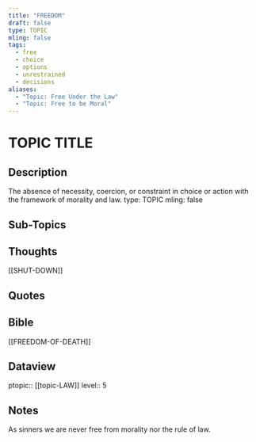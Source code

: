 ```yaml
---
title: "FREEDOM"
draft: false
type: TOPIC
mling: false
tags:
  - free
  - choice
  - options
  - unrestrained
  - decisions
aliases:
  - "Topic: Free Under the Law"
  - "Topic: Free to be Moral"
---
```

# TOPIC TITLE

## Description
The absence of necessity, coercion, or constraint in choice or action with the framework of morality and law.
type: TOPIC
mling: false

## Sub-Topics

## Thoughts
[[SHUT-DOWN]]

## Quotes

## Bible
[[FREEDOM-OF-DEATH]]

## Dataview
ptopic:: [[topic-LAW]]
level:: 5

## Notes
As sinners we are never free from morality nor the rule of law.

